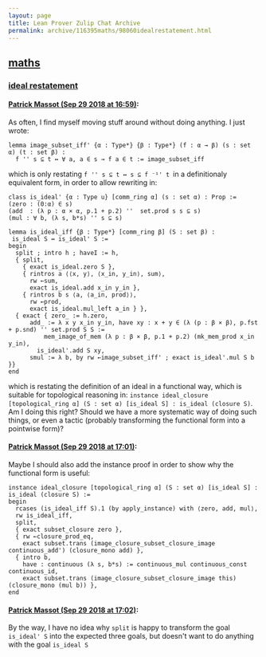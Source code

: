 ```yaml
---
layout: page
title: Lean Prover Zulip Chat Archive 
permalink: archive/116395maths/98060idealrestatement.html
---
```


## [maths](index.html)
### [ideal restatement](98060idealrestatement.html)

#### [Patrick Massot (Sep 29 2018 at 16:59)](https://leanprover.zulipchat.com/#narrow/stream/116395-maths/topic/ideal%20restatement/near/134885438):
As often, I find myself moving stuff around without doing anything. I just wrote:
```lean
lemma image_subset_iff' {α : Type*} {β : Type*} (f : α → β) (s : set α) (t : set β) :
  f '' s ⊆ t ↔ ∀ a, a ∈ s → f a ∈ t := image_subset_iff
```
which is only restating `f '' s ⊆ t ↔ s ⊆ f ⁻¹' t `in a definitionaly equivalent form, in order to allow rewriting in:
```lean
class is_ideal' {α : Type u} [comm_ring α] (s : set α) : Prop :=
(zero : (0:α) ∈ s)
(add  : (λ p : α × α, p.1 + p.2) ''  set.prod s s ⊆ s)
(mul : ∀ b, (λ s, b*s) '' s ⊆ s)

lemma is_ideal_iff {β : Type*} [comm_ring β] (S : set β) :
 is_ideal S ↔ is_ideal' S :=
begin
  split ; intro h ; haveI := h,
  { split,
    { exact is_ideal.zero S },
    { rintros a ⟨⟨x, y⟩, ⟨x_in, y_in⟩, sum⟩,
      rw ←sum,
      exact is_ideal.add x_in y_in },
    { rintros b s ⟨a, ⟨a_in, prod⟩⟩,
      rw ←prod,
      exact is_ideal.mul_left a_in } },
  { exact { zero_ := h.zero,
      add_ := λ x y x_in y_in, have xy : x + y ∈ (λ (p : β × β), p.fst + p.snd) '' set.prod S S :=
          mem_image_of_mem (λ p : β × β, p.1 + p.2) (mk_mem_prod x_in y_in),
        is_ideal'.add S xy,
      smul := λ b, by rw ←image_subset_iff' ; exact is_ideal'.mul S b }}
end
```
which is restating the definition of an ideal in a functional way, which is suitable for topological reasoning in:
`instance ideal_closure [topological_ring α] (S : set α) [is_ideal S] : is_ideal (closure S)`. Am I doing this right? Should we have a more systematic way of doing such things, or even a tactic (probably transforming the functional form into a pointwise form)?

#### [Patrick Massot (Sep 29 2018 at 17:01)](https://leanprover.zulipchat.com/#narrow/stream/116395-maths/topic/ideal%20restatement/near/134885496):
Maybe I should also add the instance proof in order to show why the functional form is useful:
```lean
instance ideal_closure [topological_ring α] (S : set α) [is_ideal S] : is_ideal (closure S) :=
begin
  rcases (is_ideal_iff S).1 (by apply_instance) with ⟨zero, add, mul⟩,
  rw is_ideal_iff,
  split,
  { exact subset_closure zero },
  { rw ←closure_prod_eq,
    exact subset.trans (image_closure_subset_closure_image continuous_add') (closure_mono add) },
  { intro b,
    have : continuous (λ s, b*s) := continuous_mul continuous_const continuous_id,
    exact subset.trans (image_closure_subset_closure_image this) (closure_mono (mul b)) },
end
```

#### [Patrick Massot (Sep 29 2018 at 17:02)](https://leanprover.zulipchat.com/#narrow/stream/116395-maths/topic/ideal%20restatement/near/134885537):
By the way, I have no idea why `split` is happy to transform the goal `is_ideal' S` into the expected three goals, but doesn't want to do anything with the goal `is_ideal S`

